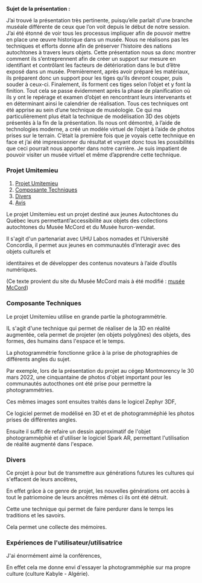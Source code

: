 **Sujet de la présentation :**

J’ai trouvé la présentation très pertinente, puisqu’elle parlait d'une branche muséale différente de ceux que l’on voit depuis le début de notre session.
J’ai été étonné de voir tous les processus impliquer afin de pouvoir mettre en place une œuvre historique dans un musée. Nous ne réalisons pas les techniques 
et efforts donne afin de préserver l’histoire des nations autochtones à travers leurs objets. Cette présentation nous sa donc montrer comment ils s’entreprennent
afin de créer un support sur mesure en identifiant et contrôlant les facteurs de détérioration dans le but d’être exposé dans un musée. Premièrement, après
avoir préparé les matériaux, ils préparent donc un support pour les tiges qu’ils devront couper, puis souder à ceux-ci. Finalement, ils forment ces tiges selon
l’objet et y font la finition. Tout cela se passe évidemment après la phase de planification où ils y ont le repérage et examen d’objet en rencontrant leurs 
intervenants et en déterminant ainsi le calendrier de réalisation. Tous ces techniques ont été apprise au sein d’une technique de muséologie. Ce qui ma 
particulièrement plus était la technique de modélisation 3D des objets présentés à la fin de la présentation. Ils nous ont démontré, à l’aide de technologies
moderne, a créé un modèle virtuel de l’objet à l’aide de photos prises sur le terrain. C’était la première fois que je voyais cette technique en face et j’ai
été impressionner du résultat et voyant donc tous les possibilités que ceci pourrait nous apporter dans notre carrière. Je suis impatient de pouvoir visiter 
un musée virtuel et même d’apprendre cette technique. 

### Projet Umitemieu 

1. [Projet Umitemieu](#Projet-umitemieu)
2. [Composante Techniques](#Composante-Techniques)
3. [Divers](#Divers)
4. [Avis](#Avis)

Le projet Umitemieu est un projet destiné aux jeunes Autochtones du Québec leurs permettantl’accessibilité aux objets des collections autochtones du Musée 
McCord et du Musée huron-wendat. 

Il s'agit d'un partenariat avec UHU Labos nomades et l’Université Concordia, il permet aux jeunes en communautés d’interagir avec des objets culturels et

identitaires et de développer des contenus novateurs à l’aide d’outils numériques.

(Ce texte provient du site du Musée McCord mais à été modifié : [musée McCord](https://www.musee-mccord.qc.ca/fr/blogue/umitemieu-hologrammes-collections-nomades/))

### Composante Techniques 

Le projet Umitemieu utilise en grande partie la photogrammétrie.

IL s'agit d'une technique qui permet de réaliser de la 3D en réalité augmentée, cela permet de projeter (en objets polygônes) des objets, des formes, des humains dans l'espace et le temps.

La photogrammétrie fonctionne grâce à la prise de photographies de différents angles du sujet. 

Par exemple, lors de la présentation du projet au cégep Montmorency le 30 mars 2022, une cinquantaine de photos d'objet important pour les communautés autocthones ont été prise pour permettre la photogrammétries.

Ces mêmes images sont ensuites traités dans le logicel Zephyr 3DF, 

Ce logiciel permet de modélisé en 3D et et de photogramméphié les photos prises de différentes angles. 

Ensuite il suffit de refaire un dessin approximatif de l'objet photogramméphié et d'utiliser le logiciel Spark AR, permettant l'utilisation de réalité augmenté dans l'espace. 

### Divers 

Ce projet à pour but de transmettre aux générations futures les cultures qui s'effacent de leurs ancêtres, 

En effet grâce à ce genre de projet, les nouvelles générations ont accès à tout le patriomoine de leurs ancêtres mêmes ci ils ont été détruit.

Cette une technique qui permet de faire perdurer dans le temps les traditions et les savoirs.

Cela permet une collecte des mémoires. 

### Expériences de l'utilisateur/utilisatrice 

J'ai énormément aimé la conférences, 

En effet cela me donne envi d'essayer la photogramméphie sur ma propre culture (culture Kabyle - Algérie).
